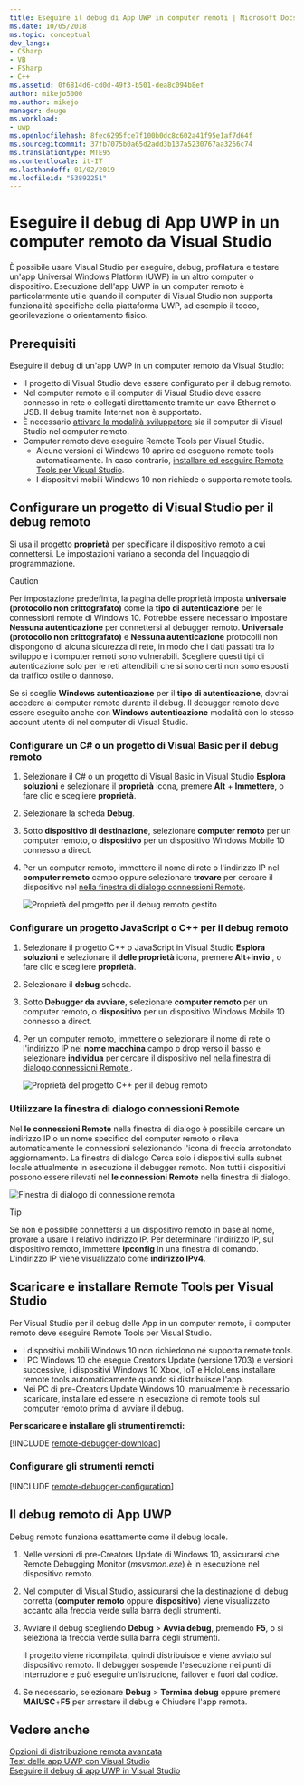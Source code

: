 ```yaml
---
title: Eseguire il debug di App UWP in computer remoti | Microsoft Docs
ms.date: 10/05/2018
ms.topic: conceptual
dev_langs:
- CSharp
- VB
- FSharp
- C++
ms.assetid: 0f6814d6-cd0d-49f3-b501-dea8c094b8ef
author: mikejo5000
ms.author: mikejo
manager: douge
ms.workload:
- uwp
ms.openlocfilehash: 8fec6295fce7f100b0dc8c602a41f95e1af7d64f
ms.sourcegitcommit: 37fb7075b0a65d2add3b137a5230767aa3266c74
ms.translationtype: MTE95
ms.contentlocale: it-IT
ms.lasthandoff: 01/02/2019
ms.locfileid: "53892251"
---
```

# <a name="debug-uwp-apps-on-remote-machines-from-visual-studio"></a>Eseguire il debug di App UWP in un computer remoto da Visual Studio
  
È possibile usare Visual Studio per eseguire, debug, profilatura e testare un'app Universal Windows Platform (UWP) in un altro computer o dispositivo. Esecuzione dell'app UWP in un computer remoto è particolarmente utile quando il computer di Visual Studio non supporta funzionalità specifiche della piattaforma UWP, ad esempio il tocco, georilevazione o orientamento fisico. 

##  <a name="BKMK_Prerequisites"></a> Prerequisiti  

Eseguire il debug di un'app UWP in un computer remoto da Visual Studio:  
  
- Il progetto di Visual Studio deve essere configurato per il debug remoto.
- Nel computer remoto e il computer di Visual Studio deve essere connesso in rete o collegati direttamente tramite un cavo Ethernet o USB. Il debug tramite Internet non è supportato.  
- È necessario [attivare la modalità sviluppatore](/windows/uwp/get-started/enable-your-device-for-development) sia il computer di Visual Studio nel computer remoto. 
- Computer remoto deve eseguire Remote Tools per Visual Studio. 
  - Alcune versioni di Windows 10 aprire ed eseguono remote tools automaticamente. In caso contrario, [installare ed eseguire Remote Tools per Visual Studio](#BKMK_download).
  - I dispositivi mobili Windows 10 non richiede o supporta remote tools. 

##  <a name="BKMK_ConnectVS"></a> Configurare un progetto di Visual Studio per il debug remoto
<a name="BKMK_DirectConnect"></a> Si usa il progetto **proprietà** per specificare il dispositivo remoto a cui connettersi. Le impostazioni variano a seconda del linguaggio di programmazione. 

> [!CAUTION]
> Per impostazione predefinita, la pagina delle proprietà imposta **universale (protocollo non crittografato)** come la **tipo di autenticazione** per le connessioni remote di Windows 10. Potrebbe essere necessario impostare **Nessuna autenticazione** per connettersi al debugger remoto. **Universale (protocollo non crittografato)** e **Nessuna autenticazione** protocolli non dispongono di alcuna sicurezza di rete, in modo che i dati passati tra lo sviluppo e i computer remoti sono vulnerabili. Scegliere questi tipi di autenticazione solo per le reti attendibili che si sono certi non sono esposti da traffico ostile o dannoso. 
>
>Se si sceglie **Windows autenticazione** per il **tipo di autenticazione**, dovrai accedere al computer remoto durante il debug. Il debugger remoto deve essere eseguito anche con **Windows autenticazione** modalità con lo stesso account utente di nel computer di Visual Studio.

###  <a name="BKMK_Choosing_the_remote_device_for_C__and_Visual_Basic_projects"></a> Configurare un C# o un progetto di Visual Basic per il debug remoto  

1. Selezionare il C# o un progetto di Visual Basic in Visual Studio **Esplora soluzioni** e selezionare il **proprietà** icona, premere **Alt** +  **Immettere**, o fare clic e scegliere **proprietà**.
  
1.  Selezionare la scheda **Debug**.  
  
1.  Sotto **dispositivo di destinazione**, selezionare **computer remoto** per un computer remoto, o **dispositivo** per un dispositivo Windows Mobile 10 connesso a direct.  
  
1.  Per un computer remoto, immettere il nome di rete o l'indirizzo IP nel **computer remoto** campo oppure selezionare **trovare** per cercare il dispositivo nel [nella finestra di dialogo connessioni Remote](#remote-connections). 
    
    ![Proprietà del progetto per il debug remoto gestito](../debugger/media/vsrun_managed_projprop_remote.png "le proprietà del progetto di Debug gestito")  
    
###  <a name="BKMK_Choosing_the_remote_device_for_JavaScript_and_C___projects"></a> Configurare un progetto JavaScript o C++ per il debug remoto   
  
1.  Selezionare il progetto C++ o JavaScript in Visual Studio **Esplora soluzioni** e selezionare il **delle proprietà** icona, premere **Alt**+**invio** , o fare clic e scegliere **proprietà**.
  
1.  Selezionare il **debug** scheda.  
  
3.  Sotto **Debugger da avviare**, selezionare **computer remoto** per un computer remoto, o **dispositivo** per un dispositivo Windows Mobile 10 connesso a direct. 
  
1.  Per un computer remoto, immettere o selezionare il nome di rete o l'indirizzo IP nel **nome macchina** campo o drop verso il basso e selezionare **individua** per cercare il dispositivo nel [nella finestra di dialogo connessioni Remote ](#remote-connections). 

    ![Proprietà del progetto C++ per il debug remoto](../debugger/media/vsrun_cpp_projprop_remote.png "le proprietà del progetto di debug C++")
    
### <a name="remote-connections"></a> Utilizzare la finestra di dialogo connessioni Remote

Nel **le connessioni Remote** nella finestra di dialogo è possibile cercare un indirizzo IP o un nome specifico del computer remoto o rileva automaticamente le connessioni selezionando l'icona di freccia arrotondato aggiornamento. La finestra di dialogo Cerca solo i dispositivi sulla subnet locale attualmente in esecuzione il debugger remoto. Non tutti i dispositivi possono essere rilevati nel **le connessioni Remote** nella finestra di dialogo. 

 ![Finestra di dialogo di connessione remota](../debugger/media/vsrun_selectremotedebuggerdlg.png "finestra di dialogo connessioni Remote")  

>[!TIP]
>Se non è possibile connettersi a un dispositivo remoto in base al nome, provare a usare il relativo indirizzo IP. Per determinare l'indirizzo IP, sul dispositivo remoto, immettere **ipconfig** in una finestra di comando. L'indirizzo IP viene visualizzato come **indirizzo IPv4**.  
    
## <a name="BKMK_download"></a> Scaricare e installare Remote Tools per Visual Studio

Per Visual Studio per il debug delle App in un computer remoto, il computer remoto deve eseguire Remote Tools per Visual Studio. 

- I dispositivi mobili Windows 10 non richiedono né supporta remote tools. 
- I PC Windows 10 che esegue Creators Update (versione 1703) e versioni successive, i dispositivi Windows 10 Xbox, IoT e HoloLens installare remote tools automaticamente quando si distribuisce l'app. 
- Nei PC di pre-Creators Update Windows 10, manualmente è necessario scaricare, installare ed essere in esecuzione di remote tools sul computer remoto prima di avviare il debug.

**Per scaricare e installare gli strumenti remoti:**

[!INCLUDE [remote-debugger-download](../debugger/includes/remote-debugger-download.md)]
  
### <a name="BKMK_setup"></a> Configurare gli strumenti remoti

[!INCLUDE [remote-debugger-configuration](../debugger/includes/remote-debugger-configuration.md)]  
  
##  <a name="BKMK_RunRemoteDebug"></a> Il debug remoto di App UWP 

Debug remoto funziona esattamente come il debug locale. 

1. Nelle versioni di pre-Creators Update di Windows 10, assicurarsi che Remote Debugging Monitor (*msvsmon.exe*) è in esecuzione nel dispositivo remoto.  
   
1. Nel computer di Visual Studio, assicurarsi che la destinazione di debug corretta (**computer remoto** oppure **dispositivo**) viene visualizzato accanto alla freccia verde sulla barra degli strumenti. 
   
1. Avviare il debug scegliendo **Debug** > **Avvia debug**, premendo **F5**, o si seleziona la freccia verde sulla barra degli strumenti. 
   
   Il progetto viene ricompilata, quindi distribuisce e viene avviato sul dispositivo remoto. Il debugger sospende l'esecuzione nei punti di interruzione e può eseguire un'istruzione, failover e fuori dal codice. 
   
1. Se necessario, selezionare **Debug** > **Termina debug** oppure premere **MAIUSC**+**F5** per arrestare il debug e Chiudere l'app remota.
  
## <a name="see-also"></a>Vedere anche  
 [Opzioni di distribuzione remota avanzata](/windows/uwp/debug-test-perf/deploying-and-debugging-uwp-apps#advanced-remote-deployment-options)  
 [Test delle app UWP con Visual Studio](/visualstudio/test/create-and-run-unit-tests-for-a-store-app-in-visual-studio/)   
 [Eseguire il debug di app UWP in Visual Studio](debugging-windows-store-and-windows-universal-apps.md)

